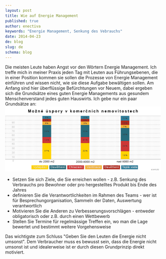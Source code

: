 ```yaml
---
layout: post
title: Wie auf Energie Management
published: true
author: enectiva
keywords: "Energie Management, Senkung des Vebrauchs"
date: 2014-04-23
de: blog
slug: de
schema: blog
---
```


Die meisten Leute haben Angst vor den Wörtern Energie Management. Ich treffe mich in meiner Praxis jeden Tag mit Leuten aus Führungsebenen, die in einer Position kommen sie sollen die Prozesse von Energie Management einführen und wissen nicht, wie sie diese Aufgabe bewältigen sollen. Am Anfang sind hier überflüssige Befürchtungen vor Neuem, dabei ergeben sich die Grundsätze eines guten Energie Managements aus gesundem Menschenverstand jedes guten Hauswirts. Ich gebe nur ein paar Grundsätze an:
![mozna-upspory_edit.png](/img/mozna-upspory_edit.png)

<!--more-->

- Setzen Sie sich Ziele, die Sie erreichen wollen - z.B. Senkung des Verbrauchs pro Bewohner oder pro hergestelltes Produkt bis Ende des Jahres
- definieren Sie die Verantwortlichkeiten im Rahmen des Teams - wer ist für Besprechungorganisation, Sammeln der Daten,           Auswertung verantwortlich
- Motivieren Sie die Anderen zu Verbesserungsvorschlägen - entweder obligatorisch oder z.B. durch einen Wettbewerb
- Stellen Sie Termine für regelmässige Treffen ein, wo man die Lage bewertet und bestimmt weitere Vorgehensweise

Das wichtigste zum Schluss "Geben Sie den Leuten die Energie nicht umsonst". Dem Verbraucher muss es bewusst sein, dass die Energie nicht umsonst ist und idealerweise ist er durch diesen Grundprinzip direkt motiviert.
